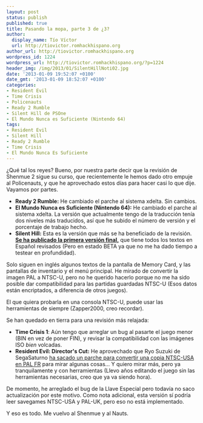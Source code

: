```yaml
---
layout: post
status: publish
published: true
title: Pasando la mopa, parte 3 de ¿3?
author:
  display_name: Tío Víctor
  url: http://tiovictor.romhackhispano.org
author_url: http://tiovictor.romhackhispano.org
wordpress_id: 1224
wordpress_url: http://tiovictor.romhackhispano.org/?p=1224
header_img: /img/2013/01/SilentHillNoti02.jpg
date: '2013-01-09 19:52:07 +0100'
date_gmt: '2013-01-09 18:52:07 +0100'
categories:
- Resident Evil
- Time Crisis
- Policenauts
- Ready 2 Rumble
- Silent Hill de PSOne
- El Mundo Nunca es Suficiente (Nintendo 64)
tags:
- Resident Evil
- Silent Hill
- Ready 2 Rumble
- Time Crisis
- El Mundo Nunca Es Suficiente
---
```

¿Qué tal los reyes? Bueno, por nuestra parte decir que la revisión de Shenmue 2 
sigue su curso, que recientemente le hemos dado otro empuje al Policenauts, y que 
he aprovechado estos días para hacer casi lo que dije. Vayamos por partes.

- **Ready 2 Rumble:** He cambiado el parche al sistema xdelta. Sin cambios.  
- **El Mundo Nunca es Suficiente (Nintendo 64):** He cambiado el parche al sistema 
xdelta. La versión que actualmente tengo de la traducción tenía dos niveles más 
traducidos, así que he subido el número de versión y el porcentaje de trabajo hecho.  
- **Silent Hill:** Esta es la versión que más se ha beneficiado de la revisión. 
**[Se ha publicado la primera versión final,](http://tiovictor.romhackhispano.org/silent-hill-1)** 
que tiene todos los textos en Español revisados (Pero en estado BETA ya que no me 
ha dado tiempo a testear en profundidad).

Solo siguen en inglés algunos textos de la pantalla de Memory Card, y las pantallas 
de inventario y el menú principal. He mirado de convertir la imagen PAL a NTSC-U, 
pero no he querido hacerlo porque no me ha sido posible dar compatibilidad para las 
partidas guardadas NTSC-U (Esos datos están encriptados, a diferencia de otros juegos).

El que quiera probarla en una consola NTSC-U, puede usar las herramientas de siempre 
(Zapper2000, creo recordar).

Se han quedado en tierra para una revisión más relajada:  
- **Time Crisis 1**: Aún tengo que arreglar un bug al pasarte el juego menor (BIN 
en vez de poner FIN), y revisar la compatibilidad con las imágenes ISO _bien_ volcadas.  
- **Resident Evil: Director's Cut:** He aprovechado que Ryo Suzuki de SegaSaturno [ha 
sacado un parche para convertir una copia NTSC-USA en PAL 
FR](http://www.segasaturno.com/portal/adaptacion-parche-castellano-redc-para-usarlo-con-el-usa-vf8-vt6558.html) para mirar algunas cosas... Y quiero mirar más, pero ya tranquilamente y con herramientas 
(Llevo años editando el juego sin las herramientas necesarias, creo que ya va 
siendo hora).

De momento, he arreglado el bug de la Llave Especial pero todavía no saco actualización 
por este motivo. Como nota adicional, esta versión sí podría leer savegames NTSC-USA y 
PAL-UK, pero eso no está implementado.

Y eso es todo. Me vuelvo al Shenmue y al Nauts.
